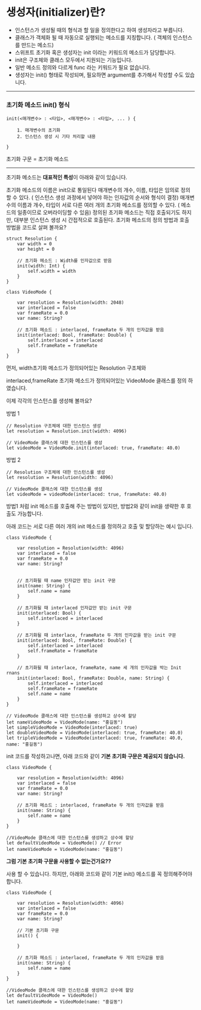 # **생성자(initializer)란?**

   * 인스턴스가 생성될 때의 형식과 할 일을 정의한다고 하여 생성자라고 부릅니다.
   * 클래스가 객체화 될 때 자동으로 실행되는 메소드를 지칭합니다. ( 객체의 인스턴스를 만드는 메소드)
   * 스위프트 초기화 혹은 생성자는 init 이라는 키워드의 메소드가 담당합니다.
   * init은 구조체와 클래스 모두에서 지원되는 기능입니다.
   * 일반 메소드 정의와 다르게 func 라는 키워드가 필요 없습니다.
   * 생성자는 init() 형태로 작성되며, 필요하면 argument를 추가해서 작성할 수도 있습니다.

---

### **초기화 메소드 init() 형식**

```
init(<매개변수> : <타입>, <매개변수> : <타입>, ... ) {

	1. 매개변수의 초기화
	2. 인스턴스 생성 시 기타 처리할 내용

}
```

초기화 구문 = 초기화 메소드

---

초기화 메소드는 **대표적인 특성**이 아래와 같이 있습니다.



초기화 메소드의 이름은 init으로 통일된다
매개변수의 개수, 이름, 타입은 임의로 정의할 수 있다. ( 인스턴스 생성 과정에서 넣어야 하는 인자값의 순서와 형식이 결정)
매개변수의 이름과 개수, 타입이 서로 다른 여러 개의 초기화 메소드를 정의할 수 있다. ( 메소드의 일종이므로 오버라이딩할 수 있음)
정의된 초기화 메소드는 직접 호출되기도 하지만, 대부분 인스턴스 생성 시 간접적으로 호출된다.
초기화 메소드의 정의 방법과 호출 방법을 코드로 살펴 볼까요?

```
struct Resolution {
    var width = 0
    var height = 0

    // 초기화 메소드 : Width를 인자값으로 받음
    init(width: Int) {
        self.width = width
    }
}

class VideoMode {

    var resolution = Resolution(width: 2048)
    var interlaced = false
    var frameRate = 0.0
    var name: String?

    // 초기화 메소드 : interlaced, frameRate 두 개의 인자값을 받음
    init(interlaced: Bool, frameRate: Double) {
        self.interlaced = interlaced
        self.frameRate = frameRate
    }
}
```

먼저, width초기화 메소드가 정의되어있는 Resolution 구조체와

interlaced,frameRate  초기화 메소드가 정의되어있는 VideoMode 클래스를 정의 하였습니다.





이제 각각의 인스턴스를 생성해 볼까요?

방법 1

```
// Resolution 구조체에 대한 인스턴스 생성
let resolution = Resolution.init(width: 4096)

// VideoMode 클래스에 대한 인스턴스를 생성
let videoMode = VideoMode.init(interlaced: true, frameRate: 40.0)
```

방법 2

```
// Resolution 구조체에 대한 인스턴스를 생성
let resolution = Resolution(width: 4096)

// VideoMode 클래스에 대한 인스턴스를 생성
let videoMode = videoMode(interlaced: true, frameRate: 40.0)
```

방법1 처럼 init 메소드를 호출해 주는 방법이 있지만, 방법2와 같이 init을 생략한 후 호출도 가능합니다.





아래 코드는 서로 다른 여러 개의 init 메소드를 정의하고 호출 및 할당하는 예시 입니다.

```
class VideoMode {

    var resolution = Resolution(width: 4096)
    var interlaced = false
    var frameRate = 0.0
    var name: String?


    // 초기화될 때 name 인자값만 받는 init 구문
    init(name: String) {
        self.name = name
    }

    // 초기화될 때 interlaced 인자값만 받는 init 구문
    init(interlaced: Bool) {
        self.interlaced = interlaced
    }

    // 초기화될 때 interlace, frameRate 두 개의 인자값을 받는 init 구문
    init(interlaced: Bool, frameRate: Double) {
        self.interlaced = interlaced
        self.frameRate = frameRate
    }

    // 초기화될 때 interlace, frameRate, name 세 개의 인자값을 박는 Init rnans
    init(interlaced: Bool, frameRate: Double, name: String) {
        self.interlaced = interlaced
        self.frameRate = frameRate
        self.name = name
    }
}

// VideoMode 클래스에 대한 인스턴스를 생성하고 상수에 할당
let nameVideoMode = VideoMode(name: "홍길동")
let simpleVideoMode = VideoMode(interlaced: true)
let doubleVideoMode = VideoMode(interlaced: true, frameRate: 40.0)
let tripleVideoMode = VideoMode(interlaced: true, frameRate: 40.0, name: "홍길동")
```



init 코드를 작성하고나면, 아래 코드와 같이 **기본 초기화 구문은 제공되지 않습니다.**


```
class VideoMode {

    var resolution = Resolution(width: 4096)
    var interlaced = false
    var frameRate = 0.0
    var name: String?

    // 초기화 메소드 : interlaced, frameRate 두 개의 인자값을 받음
    init(name: String) {
        self.name = name
    }
}

//VideoMode 클래스에 대한 인스턴스를 생성하고 상수에 할당
let defaultVideoMode = VideoMode() // Error
let nameVideoMode = VideoMode(name: "홍길동")
```

**그럼 기본 초기화 구문을 사용할 수 없는건가요??**



사용 할 수 있습니다. 하지만, 아래와 코드와 같이 기본 init() 메소드를 꼭 정의해주어야 합니다.

```
class VideoMode {

    var resolution = Resolution(width: 4096)
    var interlaced = false
    var frameRate = 0.0
    var name: String?

    // 기본 초기화 구문
    init() {

    }

    // 초기화 메소드 : interlaced, frameRate 두 개의 인자값을 받음
    init(name: String) {
        self.name = name
    }
}

//VideoMode 클래스에 대한 인스턴스를 생성하고 상수에 할당
let defaultVideoMode = VideoMode()
let nameVideoMode = VideoMode(name: "홍길동")
```
